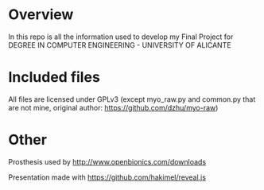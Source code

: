 # Overview
In this repo is all the information used to develop my Final Project for DEGREE IN COMPUTER ENGINEERING - UNIVERSITY OF ALICANTE

# Included files
All files are licensed under GPLv3 (except 
myo_raw.py and common.py that are not mine, original author: <https://github.com/dzhu/myo-raw>)

# Other
Prosthesis used by <http://www.openbionics.com/downloads>

Presentation made with <https://github.com/hakimel/reveal.js>
